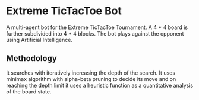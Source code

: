 # Extreme TicTacToe Bot

A multi-agent bot for the Extreme TicTacToe Tournament. A 4 * 4 board is further subdivided into 4 * 4 blocks. The bot plays against the opponent using Artificial Intelligence.

## Methodology

It searches with iteratively increasing the depth of the search. It uses minimax algorithm with alpha-beta pruning to decide its move and on reaching the depth limit it uses a heuristic function as a quantitative analysis of the board state.
